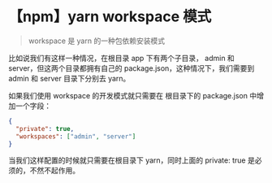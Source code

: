 # 【npm】yarn workspace 模式

> workspace 是 yarn 的一种包依赖安装模式

比如说我们有这样一种情况，在根目录 app 下有两个子目录， admin 和 server，但这两个目录都拥有自己的 package.json，这种情况下，我们需要到 admin 和 server 目录下分别去 yarn。

如果我们使用 workspace 的开发模式就只需要在 根目录下的 package.json 中增加一个字段：

```json
{
  "private": true,
  "workspaces": ["admin", "server"]
}
```

当我们这样配置的时候就只需要在根目录下 yarn，同时上面的 private: true 是必须的，不然不起作用。
